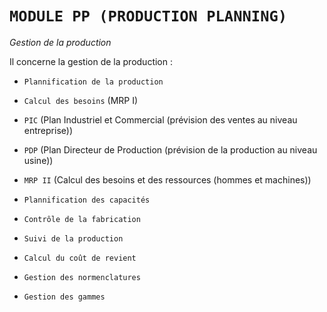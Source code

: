 # **`MODULE PP (PRODUCTION PLANNING)`**

_Gestion de la production_

Il concerne la gestion de la production :

- `Plannification de la production`

- `Calcul des besoins` (MRP I)

- `PIC` (Plan Industriel et Commercial (prévision des ventes au niveau entreprise))

- `PDP` (Plan Directeur de Production (prévision de la production au niveau usine))

- `MRP II` (Calcul des besoins et des ressources (hommes et machines))

- `Plannification des capacités`

- `Contrôle de la fabrication`

- `Suivi de la production`

- `Calcul du coût de revient`

- `Gestion des normenclatures`

- `Gestion des gammes`
